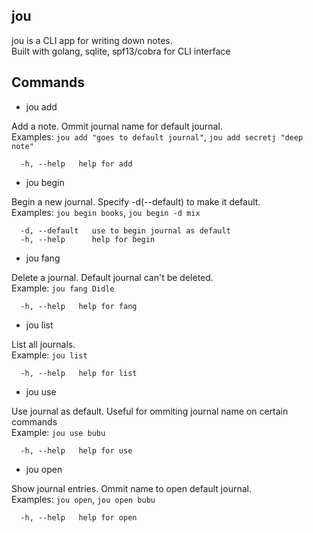 ## jou

jou is a CLI app for writing down notes.  
Built with golang, sqlite, spf13/cobra for CLI interface

## Commands

- jou add

Add a note. Ommit journal name for default journal.  
Examples: `jou add "goes to default journal"`, `jou add secretj "deep note"`

```
  -h, --help   help for add
```

- jou begin

Begin a new journal. Specify -d(--default) to make it default.  
Examples: `jou begin books`, `jou begin -d mix`

```
  -d, --default   use to begin journal as default
  -h, --help      help for begin
```

- jou fang

Delete a journal. Default journal can't be deleted.  
Example: `jou fang Didle`

```
  -h, --help   help for fang
```

- jou list

List all journals.  
Example: `jou list`

```
  -h, --help   help for list
```

- jou use

Use journal as default. Useful for ommiting journal name on certain commands  
Example: `jou use bubu`

```
  -h, --help   help for use
```

- jou open

Show journal entries. Ommit name to open default journal.  
Examples: `jou open`, `jou open bubu`

```
  -h, --help   help for open
```
